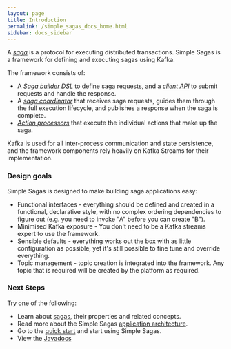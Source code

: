 ```yaml
---
layout: page
title: Introduction
permalink: /simple_sagas_docs_home.html
sidebar: docs_sidebar
---
```


A [*saga*](/simple_sagas_key_concepts.html) is a protocol for executing distributed transactions. 
Simple Sagas is a framework for defining and executing sagas using Kafka.

The framework consists of:
* A [*Saga builder DSL*](/simple_sagas_saga_builder_dsl.html) to define saga requests, and a [*client API*](/simple_sagas_client_api.html) to submit requests and handle the response.
* A [*saga coordinator*](/simple_sagas_saga_coordinator.html) that receives saga requests, guides them through the full execution lifecycle, 
and publishes a response when the saga is complete.
* [*Action processors*](/simple_sagas_action_processors.html) that execute the individual actions that make up the saga.

Kafka is used for all inter-process communication and state persistence, and the framework components rely heavily on Kafka Streams for their implementation.

### Design goals

Simple Sagas is designed to make building saga applications easy:

* Functional interfaces - everything should be defined and created in a functional, declarative style, with no complex ordering dependencies to figure out (e.g. you need to invoke "A" before you can create "B").
* Minimised Kafka exposure - You don't need to be a Kafka streams expert to use the framework.
* Sensible defaults - everything works out the box with as little configuration as possible, yet it's still possible to fine tune and override everything.
* Topic management - topic creation is integrated into the framework. 
Any topic that is required will be created by the platform as required.

### Next Steps

Try one of the following:

* Learn about [sagas](/simple_sagas_key_concepts.html), their properties and related concepts.
* Read more about the Simple Sagas [application architecture](/simple_sagas_architecture.html).
* Go to the [quick start](/simple_sagas_quick_start.html) and start using Simple Sagas.
* View the [Javadocs](/apidocs-sagas/)

